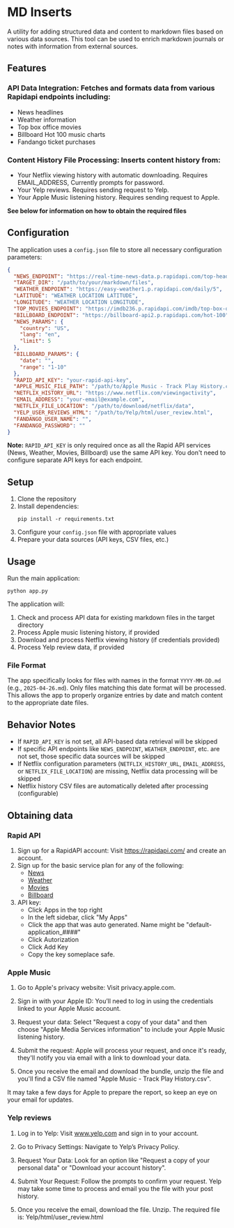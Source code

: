 # MD Inserts

A utility for adding structured data and content to markdown files based on various data sources. This tool can be used to enrich markdown journals or notes with information from external sources.

## Features

### API Data Integration: Fetches and formats data from various Rapidapi endpoints including:

- News headlines
- Weather information
- Top box office movies
- Billboard Hot 100 music charts
- Fandango ticket purchases

### Content History File Processing: Inserts content history from:

- Your Netflix viewing history with automatic downloading. Requires EMAIL_ADDRESS, Currently prompts for password.
- Your Yelp reviews. Requires sending request to Yelp.
- Your Apple Music listening history. Requires sending request to Apple.

**See below for information on how to obtain the required files**

## Configuration

The application uses a `config.json` file to store all necessary configuration parameters:

```json
{
  "NEWS_ENDPOINT": "https://real-time-news-data.p.rapidapi.com/top-headlines",
  "TARGET_DIR": "/path/to/your/markdown/files",
  "WEATHER_ENDPOINT": "https://easy-weather1.p.rapidapi.com/daily/5",
  "LATITUDE": "WEATHER LOCATION LATITUDE",
  "LONGITUDE": "WEATHER LOCATION LONGITUDE",
  "TOP_MOVIES_ENDPOINT": "https://imdb236.p.rapidapi.com/imdb/top-box-office",
  "BILLBOARD_ENDPOINT": "https://billboard-api2.p.rapidapi.com/hot-100",
  "NEWS_PARAMS": {
    "country": "US",
    "lang": "en",
    "limit": 5
  },
  "BILLBOARD_PARAMS": {
    "date": "",
    "range": "1-10"
  },
  "RAPID_API_KEY": "your-rapid-api-key",
  "APPLE_MUSIC_FILE_PATH": "/path/to/Apple Music - Track Play History.csv",
  "NETFLIX_HISTORY_URL": "https://www.netflix.com/viewingactivity",
  "EMAIL_ADDRESS": "your-email@example.com",
  "NETFLIX_FILE_LOCATION": "/path/to/download/netflix/data",
  "YELP_USER_REVIEWS_HTML": "/path/to/Yelp/html/user_review.html",
  "FANDANGO_USER_NAME": "",
  "FANDANGO_PASSWORD": ""
}
```

**Note:** `RAPID_API_KEY` is only required once as all the Rapid API services (News, Weather, Movies, Billboard) use the same API key. You don't need to configure separate API keys for each endpoint.

## Setup

1. Clone the repository
2. Install dependencies:
   ```
   pip install -r requirements.txt
   ```
3. Configure your `config.json` file with appropriate values
4. Prepare your data sources (API keys, CSV files, etc.)

## Usage

Run the main application:

```
python app.py
```

The application will:

1. Check and process API data for existing markdown files in the target directory
2. Process Apple music listening history, if provided
3. Download and process Netflix viewing history (if credentials provided)
4. Process Yelp review data, if provided

### File Format

The app specifically looks for files with names in the format `YYYY-MM-DD.md` (e.g., `2025-04-26.md`). Only files matching this date format will be processed. This allows the app to properly organize entries by date and match content to the appropriate date files.

## Behavior Notes

- If `RAPID_API_KEY` is not set, all API-based data retrieval will be skipped
- If specific API endpoints like `NEWS_ENDPOINT`, `WEATHER_ENDPOINT`, etc. are not set, those specific data sources will be skipped
- If Netflix configuration parameters (`NETFLIX_HISTORY_URL`, `EMAIL_ADDRESS`, or `NETFLIX_FILE_LOCATION`) are missing, Netflix data processing will be skipped
- Netflix history CSV files are automatically deleted after processing (configurable)

## Obtaining data

### Rapid API
1. Sign up for a RapidAPI account: Visit https://rapidapi.com/ and create an account.
2. Sign up for the basic service plan for any of the following:
   - [News](https://rapidapi.com/letscrape-6bRBa3QguO5/api/real-time-news-data)
   - [Weather](https://rapidapi.com/aptitudeapps/api/easy-weather1)
   - [Movies](https://rapidapi.com/apininjas/api/imdb236)
   - [Billboard](https://rapidapi.com/LDVIN/api/billboard-api)
3. API key:
     - Click Apps in the top right
     - In the left sidebar, click "My Apps"
     - Click the app that was auto generated.  Name might be "default-application_####"
     - Click Autorization
     - Click Add Key
     - Copy the key someplace safe.

### Apple Music

1. Go to Apple's privacy website: Visit privacy.apple.com.

2. Sign in with your Apple ID: You’ll need to log in using the credentials linked to your Apple Music account.

3. Request your data: Select "Request a copy of your data" and then choose "Apple Media Services information" to include your Apple Music listening history.

4. Submit the request: Apple will process your request, and once it's ready, they'll notify you via email with a link to download your data.

5. Once you receive the email and download the bundle, unzip the file and you'll find a CSV file named "Apple Music - Track Play History.csv".

It may take a few days for Apple to prepare the report, so keep an eye on your email for updates.

### Yelp reviews

1. Log in to Yelp: Visit www.yelp.com and sign in to your account.

2. Go to Privacy Settings: Navigate to Yelp’s Privacy Policy.

3. Request Your Data: Look for an option like "Request a copy of your personal data" or "Download your account history".

4. Submit Your Request: Follow the prompts to confirm your request. Yelp may take some time to process and email you the file with your post history.

5. Once you receive the email, download the file. Unzip. The required file is: Yelp/html/user_review.html
